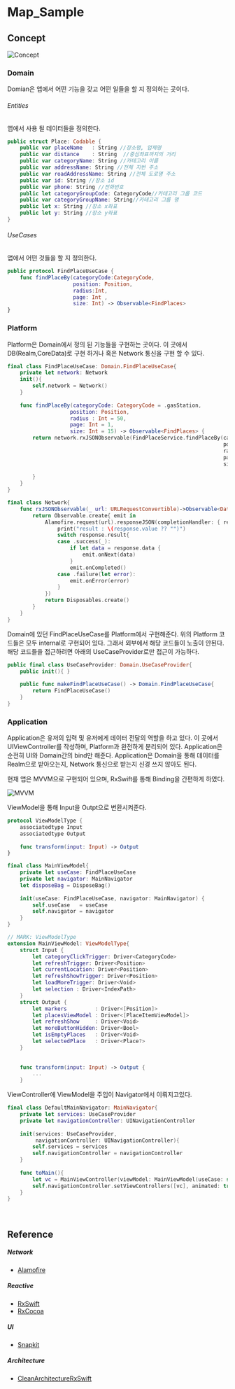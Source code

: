 # Map_Sample

## Concept

![Concept](./picture/Concept.png)

### Domain

Domian은 앱에서 어떤 기능을 갖고 어떤 일들을 할 지 정의하는 곳이다. 

###### Entities

앱에서 사용 될 데이터들을 정의한다.

~~~swift
public struct Place: Codable {
    public var placeName   : String //장소명, 업체명
    public var distance    : String  //중심좌표까지의 거리
    public var categoryName: String //카테고리 이름
    public var addressName: String //전체 지번 주소
    public var roadAddressName: String //전체 도로명 주소
    public var id: String //장소 id
    public var phone: String //전화번호
    public let categoryGroupCode: CategoryCode//카테고리 그룹 코드
    public var categoryGroupName: String//카테고리 그룹 명
    public let x: String //장소 x좌표
    public let y: String //장소 y좌표
}
~~~

###### UseCases

앱에서 어떤 것들을 할 지 정의한다.

~~~swift
public protocol FindPlaceUseCase {
    func findPlaceBy(categoryCode:CategoryCode,
                     position: Position,
                     radius:Int,
                     page: Int ,
                     size: Int) -> Observable<FindPlaces>
}
~~~

### Platform

Platform은 Domain에서 정의 된 기능들을 구현하는 곳이다. 이 곳에서 DB(Realm,CoreData)로 구현 하거나 혹은 Network 통신을 구현 할 수 있다.

~~~swift
final class FindPlaceUseCase: Domain.FindPlaceUseCase{
    private let network: Network
    init(){
        self.network = Network()
    }
    
    func findPlaceBy(categoryCode: CategoryCode = .gasStation,
                    position: Position,
                    radius : Int = 50,
                    page: Int = 1,
                    size: Int = 15) -> Observable<FindPlaces> {
        return network.rxJSONObservable(FindPlaceService.findPlaceBy(categoryCode: categoryCode,
                                                                     position: position,
                                                                     radius: radius,
                                                                     page: page,
                                                                     size: size)).map{
                                                                        return try JSONDecoder().decode(FindPlaces.self, from: $0)
        }
    }
}

final class Network{
    func rxJSONObservable(_ url: URLRequestConvertible)->Observable<Data>{
        return Observable.create{ emit in
            Alamofire.request(url).responseJSON(completionHandler: { response in
                print("result : \(response.value ?? "")")
                switch response.result{
                case .success(_):
                    if let data = response.data {
                        emit.onNext(data)
                    }
                    emit.onCompleted()
                case .failure(let error):
                    emit.onError(error)
                }
            })
            return Disposables.create()
        }
    }
}
~~~

Domain에 있던 FindPlaceUseCase를 Platform에서 구현해준다. 위의 Platform 코드들은 모두 internal로 구현되어 있다. 그래서 외부에서 해당 코드들이 노출이 안된다. 해당 코드들을 접근하려면 아래의 UseCaseProvider로만 접근이 가능하다.

~~~swift
public final class UseCaseProvider: Domain.UseCaseProvider{
    public init(){ }
    
    public func makeFindPlaceUseCase() -> Domain.FindPlaceUseCase{
        return FindPlaceUseCase()
    }
}
~~~

### Application

Application은 유저의 입력 및 유저에게 데이터 전달의 역할을 하고 있다. 이 곳에서 UIViewController를 작성하며, Platform과 완전하게 분리되어 있다. Application은 순전히 UI와 Domain간의 bind만 해준다. Application은 Domain을 통해 데이터를 Realm으로 받아오는지, Network 통신으로 받는지 신경 쓰지 않아도 된다.

현재 앱은 MVVM으로 구현되어 있으며, RxSwift를 통해 Binding을 간편하게 하였다.

![MVVM](./picture/MVVM.png)

ViewModel을 통해 Input을 Outpt으로 변환시켜준다. 

~~~swift
protocol ViewModelType {
    associatedtype Input
    associatedtype Output
    
    func transform(input: Input) -> Output
}
~~~

~~~Swift
final class MainViewModel{
    private let useCase: FindPlaceUseCase
    private let navigator: MainNavigator
    let disposeBag = DisposeBag()
    
    init(useCase: FindPlaceUseCase, navigator: MainNavigator) {
        self.useCase   = useCase
        self.navigator = navigator
    }
}

// MARK: ViewModelType
extension MainViewModel: ViewModelType{
    struct Input {
        let categoryClickTrigger: Driver<CategoryCode>
        let refreshTrigger: Driver<Position>
        let currentLocation: Driver<Position>
        let refreshShowTrigger: Driver<Position>
        let loadMoreTrigger: Driver<Void>
        let selection : Driver<IndexPath>
    }
    struct Output {
        let markers         : Driver<[Position]>
        let placesViewModel : Driver<[PlaceItemViewModel]>
        let refreshShow     : Driver<Void>
        let moreButtonHidden: Driver<Bool>
        let isEmptyPlaces   : Driver<Void>
        let selectedPlace   : Driver<Place?>
    }
    
    
    func transform(input: Input) -> Output {
      	...
    }
~~~

ViewController에 ViewModel을 주입이 Navigator에서 이뤄지고있다.

~~~swift
final class DefaultMainNavigator: MainNavigator{
    private let services: UseCaseProvider
    private let navigationController: UINavigationController
    
    init(services: UseCaseProvider,
         navigationController: UINavigationController){
        self.services = services
        self.navigationController = navigationController
    }
    
    func toMain(){
        let vc = MainViewController(viewModel: MainViewModel(useCase: self.services.makeFindPlaceUseCase(), navigator: self))
        self.navigationController.setViewControllers([vc], animated: true)
    }
}
~~~

</br>

## Reference

##### Network

- [Alamofire](https://github.com/Alamofire/Alamofire)

##### Reactive

- [RxSwift](https://github.com/ReactiveX/RxSwift)
- [RxCocoa](https://github.com/ReactiveX/RxSwift/tree/master/RxCocoa)

##### UI

- [Snapkit](https://github.com/SnapKit/SnapKit)

##### Architecture

- [CleanArchitectureRxSwift](https://github.com/sergdort/CleanArchitectureRxSwift)

